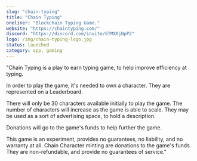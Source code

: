 ```yaml
---
slug: "chain-typing"
title: "Chain Typing"
oneliner: "Blockchain Typing Game."
website: "https://chaintyping.com/"
discord: "https://discord.com/invite/6TMX8jNpP2"
logo: /img/chain-typing-logo.jpg
status: launched
category: app, gaming
---
```


"Chain Typing is a play to earn typing game, to help improve efficiency at typing.

In order to play the game, it's needed to own a character. They are represented on a Leaderboard.

There will only be 30 characters available initially to play the game. The number of characters will increase as the game is able to scale. They may be used as a sort of advertising space, to hold a description.

Donations will go to the game's funds to help further the game.

This game is an experiment, provides no guarantees, no liability, and no warranty at all. Chain Character minting are donations to the game's funds. They are non-refundable, and provide no guarantees of service."